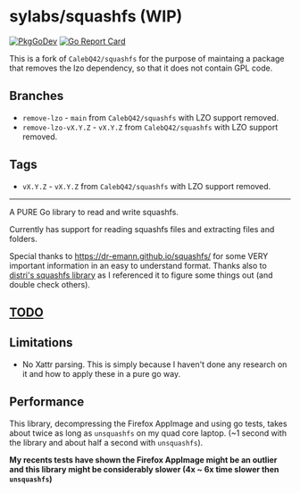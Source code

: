 # sylabs/squashfs (WIP)

[![PkgGoDev](https://pkg.go.dev/badge/github.com/sylabs/squashfs)](https://pkg.go.dev/github.com/sylabs/squashfs) [![Go Report Card](https://goreportcard.com/badge/github.com/sylabs/squashfs)](https://goreportcard.com/report/github.com/sylabs/squashfs)

This is a fork of `CalebQ42/squashfs` for the purpose of maintaing a package that removes the lzo dependency, so that it does not contain GPL code.

## Branches

* `remove-lzo` - `main` from `CalebQ42/squashfs` with LZO support removed.
* `remove-lzo-vX.Y.Z` - `vX.Y.Z` from `CalebQ42/squashfs` with LZO support removed.

## Tags

* `vX.Y.Z` - `vX.Y.Z` from `CalebQ42/squashfs` with LZO support removed.

-----

A PURE Go library to read and write squashfs.

Currently has support for reading squashfs files and extracting files and folders.

Special thanks to <https://dr-emann.github.io/squashfs/> for some VERY important information in an easy to understand format.
Thanks also to [distri's squashfs library](https://github.com/distr1/distri/tree/master/internal/squashfs) as I referenced it to figure some things out (and double check others).

## [TODO](https://github.com/CalebQ42/squashfs/projects/1?fullscreen=true)

## Limitations

* No Xattr parsing. This is simply because I haven't done any research on it and how to apply these in a pure go way.

## Performance

This library, decompressing the Firefox AppImage and using go tests, takes about twice as long as `unsquashfs` on my quad core laptop. (~1 second with the library and about half a second with `unsquashfs`).

**My recents tests have shown the Firefox AppImage might be an outlier and this library might be considerably slower (4x ~ 6x time slower then `unsquashfs`)**
